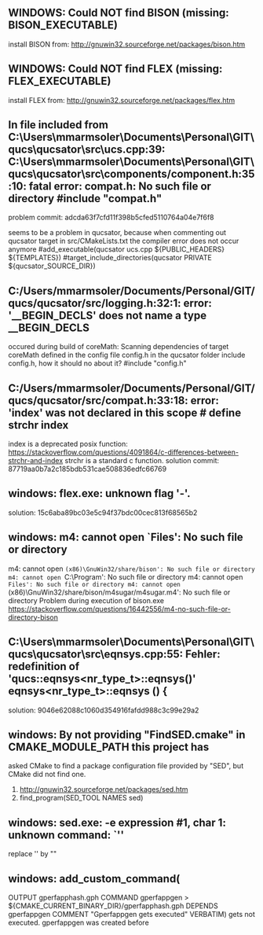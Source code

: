 ## WINDOWS: Could NOT find BISON (missing: BISON_EXECUTABLE)
install BISON from: http://gnuwin32.sourceforge.net/packages/bison.htm

## WINDOWS: Could NOT find FLEX (missing: FLEX_EXECUTABLE)
install FLEX from: http://gnuwin32.sourceforge.net/packages/flex.htm

## In file included from C:\Users\mmarmsoler\Documents\Personal\GIT\qucs\qucsator\src\ucs.cpp:39: C:\Users\mmarmsoler\Documents\Personal\GIT\qucs\qucsator\src\components/component.h:35:10: fatal error: compat.h: No such file or directory #include "compat.h"
problem commit: adcda63f7cfd11f398b5cfed5110764a04e7f6f8

seems to be a problem in qucsator, because when commenting out qucsator target in src/CMakeLists.txt the compiler error does not occur anymore
#add_executable(qucsator ucs.cpp ${PUBLIC_HEADERS} ${TEMPLATES})
#target_include_directories(qucsator PRIVATE ${qucsator_SOURCE_DIR})

## C:/Users/mmarmsoler/Documents/Personal/GIT/qucs/qucsator/src/logging.h:32:1: error: '__BEGIN_DECLS' does not name a type __BEGIN_DECLS
occured during build of coreMath: Scanning dependencies of target coreMath
defined in the config file config.h in the qucsator folder
include config.h, how it should no about it?
#include "config.h"

## C:/Users/mmarmsoler/Documents/Personal/GIT/qucs/qucsator/src/compat.h:33:18: error: 'index' was not declared in this scope # define strchr  index
index is a deprecated posix function: https://stackoverflow.com/questions/4091864/c-differences-between-strchr-and-index
strchr is a standard c function.
solution commit: 87719aa0b7a2c185bdb531cae508836edfc66769

## windows: flex.exe: unknown flag '-'.
solution: 15c6aba89bc03e5c94f37bdc00cec813f68565b2

## windows: m4: cannot open `Files': No such file or directory
m4: cannot open `(x86)\GnuWin32/share/bison': No such file or directory
m4: cannot open `C:\Program': No such file or directory
m4: cannot open `Files': No such file or directory
m4: cannot open `(x86)\GnuWin32/share/bison/m4sugar/m4sugar.m4': No such file or directory
Problem during execution of bison.exe
https://stackoverflow.com/questions/16442556/m4-no-such-file-or-directory-bison

## C:\Users\mmarmsoler\Documents\Personal\GIT\qucs\qucsator\src\eqnsys.cpp:55: Fehler: redefinition of 'qucs::eqnsys<nr_type_t>::eqnsys()' eqnsys<nr_type_t>::eqnsys () {
solution: 9046e62088c1060d354916fafdd988c3c99e29a2

## windows: By not providing "FindSED.cmake" in CMAKE_MODULE_PATH this project has
  asked CMake to find a package configuration file provided by "SED", but
  CMake did not find one.
  
 1) http://gnuwin32.sourceforge.net/packages/sed.htm
 2) find_program(SED_TOOL NAMES sed)

## windows: sed.exe: -e expression #1, char 1: unknown command: `''
replace '' by ""

## windows: add_custom_command(
  OUTPUT gperfapphash.gph
  COMMAND gperfappgen > ${CMAKE_CURRENT_BINARY_DIR}/gperfapphash.gph
  DEPENDS gperfappgen
  COMMENT "Gperfappgen gets executed"
  VERBATIM)
gets not executed. gperfappgen was created before